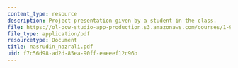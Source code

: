 ```yaml
---
content_type: resource
description: Project presentation given by a student in the class.
file: https://ol-ocw-studio-app-production.s3.amazonaws.com/courses/1-964-design-for-sustainability-fall-2006/f7c56d98ad2d85ea90ffeaeeef12c96b_nasrudin_nazrali.pdf
file_type: application/pdf
resourcetype: Document
title: nasrudin_nazrali.pdf
uid: f7c56d98-ad2d-85ea-90ff-eaeeef12c96b
---
```

